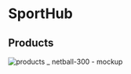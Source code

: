 # SportHub

## Products

![products _ netball-300 - mockup](https://user-images.githubusercontent.com/61409569/150446185-bf5766b9-35e3-49cb-8a43-7edfc4016191.png)

